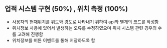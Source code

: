 ## 업적 시스템 구현 (50%) , 위치 측정  (100%)

+ 사용자의 현재위치를 위도와 경도로 나타내기 위하여 api와 별개의 코드를 작성함
+ 위치정보 사용에 있어서 발생하는 오류를 수정하였으며 위치 시스템 관련 경우의 수를 고려해 진행함
+ 위치정보를 버튼 이벤트를 통해 저장하도록 함
